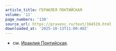 ```yaml
---
article_title: ГЕРАКЛЕЯ ПОНТИЙСКАЯ
volume: '11'
page_numbers: '130'
source_url: https://pravenc.ru/text/164519.html
downloaded_at: '2025-10-13T11:00:48Z'
---
```


- см. [Ираклия Понтийская](<https://pravenc.ru/text/Ираклия Понтийская.html>).
